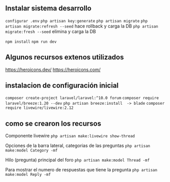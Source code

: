 

## Instalar sistema desarrollo
``` configurar .env ```
``` php artisan key:generate ```
``` php artisan migrate ```
    ``` php artisan migrate:refresh --seed ```  hace rollback y carga la DB
    ``` php artisan migrate:fresh --seed ```  elimina y carga la DB
 
``` npm install ```
``` npm run dev ```


## Algunos recursos extenos utilizados
https://heroicons.dev/
https://heroicons.com/



## instalacion de configuración inicial

``` composer create-project laravel/laravel:^10.0 forum ```
``` composer require laravel/breeze:1.20 --dev ```
``` php artisan breeze:install  -> blade ```
``` composer require livewire/livewire:2.12 ```





## como se crearon los recursos

Componente livewire
``` php artisan make:livewire show-thread ```

Opciones de la barra lateral, categorias de las preguntas
``` php artisan make:model Category -mf ```

Hilo (pregunta) principal del foro
``` php artisan make:model Thread -mf ```

Para mostrar el numero de respuestas que tiene la pregunta
``` php artisan make:model Reply -mf ```

